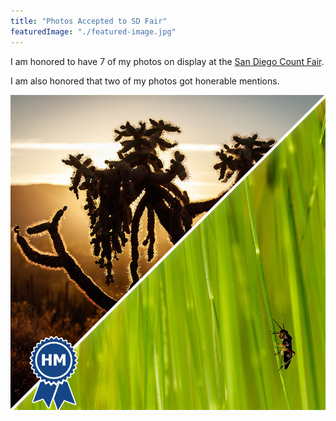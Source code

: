```yaml
---
title: "Photos Accepted to SD Fair"
featuredImage: "./featured-image.jpg" 
---
```


I am honored to have 7 of my photos on display at the [San Diego Count Fair](https://sdfair.com/).

I am also honored that two of my photos got honerable mentions.

![SD Fair](featured-image.jpg)
